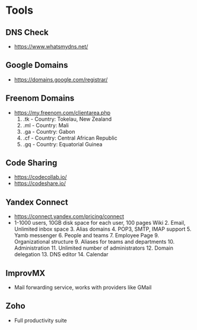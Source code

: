 # Tools

## DNS Check
- https://www.whatsmydns.net/

## Google Domains
- https://domains.google.com/registrar/

## Freenom Domains
- https://my.freenom.com/clientarea.php
  1. .tk - Country: Tokelau, New Zealand
  2. .ml - Country: Mali
  3. .ga - Country: Gabon
  4. .cf - Country: Central African Republic
  5. .gq - Country: Equatorial Guinea

## Code Sharing
- https://codecollab.io/
- https://codeshare.io/

## Yandex Connect
- https://connect.yandex.com/pricing/connect
- 1-1000 users, 10GB disk space for each user, 100 pages Wiki
  2. Email, Unlimited inbox space
  3. Alias domains
  4. POP3, SMTP, IMAP support
  5. Yamb messenger
  6. People and teams
  7. Employee Page
  9. Organizational structure
  9. Aliases for teams and departments
  10. Administration
  11. Unlimited number of administrators
  12. Domain delegation
  13. DNS editor
  14. Calendar

## ImprovMX
- Mail forwarding service, works with providers like GMail

## Zoho
- Full productivity suite